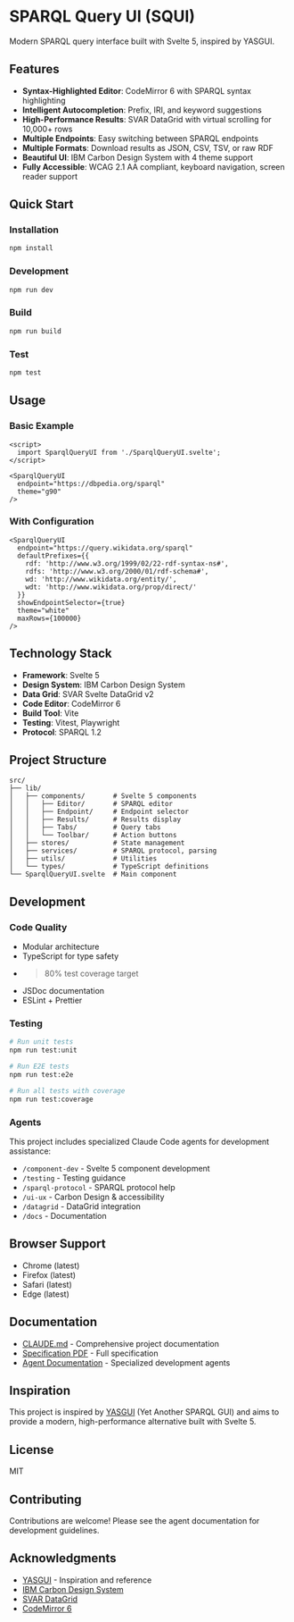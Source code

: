 # SPARQL Query UI (SQUI)

Modern SPARQL query interface built with Svelte 5, inspired by YASGUI.

## Features

- **Syntax-Highlighted Editor**: CodeMirror 6 with SPARQL syntax highlighting
- **Intelligent Autocompletion**: Prefix, IRI, and keyword suggestions
- **High-Performance Results**: SVAR DataGrid with virtual scrolling for 10,000+ rows
- **Multiple Endpoints**: Easy switching between SPARQL endpoints
- **Multiple Formats**: Download results as JSON, CSV, TSV, or raw RDF
- **Beautiful UI**: IBM Carbon Design System with 4 theme support
- **Fully Accessible**: WCAG 2.1 AA compliant, keyboard navigation, screen reader support

## Quick Start

### Installation

```bash
npm install
```

### Development

```bash
npm run dev
```

### Build

```bash
npm run build
```

### Test

```bash
npm test
```

## Usage

### Basic Example

```svelte
<script>
  import SparqlQueryUI from './SparqlQueryUI.svelte';
</script>

<SparqlQueryUI 
  endpoint="https://dbpedia.org/sparql"
  theme="g90"
/>
```

### With Configuration

```svelte
<SparqlQueryUI
  endpoint="https://query.wikidata.org/sparql"
  defaultPrefixes={{
    rdf: 'http://www.w3.org/1999/02/22-rdf-syntax-ns#',
    rdfs: 'http://www.w3.org/2000/01/rdf-schema#',
    wd: 'http://www.wikidata.org/entity/',
    wdt: 'http://www.wikidata.org/prop/direct/'
  }}
  showEndpointSelector={true}
  theme="white"
  maxRows={100000}
/>
```

## Technology Stack

- **Framework**: Svelte 5
- **Design System**: IBM Carbon Design System
- **Data Grid**: SVAR Svelte DataGrid v2
- **Code Editor**: CodeMirror 6
- **Build Tool**: Vite
- **Testing**: Vitest, Playwright
- **Protocol**: SPARQL 1.2

## Project Structure

```
src/
├── lib/
│   ├── components/       # Svelte 5 components
│   │   ├── Editor/       # SPARQL editor
│   │   ├── Endpoint/     # Endpoint selector
│   │   ├── Results/      # Results display
│   │   ├── Tabs/         # Query tabs
│   │   └── Toolbar/      # Action buttons
│   ├── stores/           # State management
│   ├── services/         # SPARQL protocol, parsing
│   ├── utils/            # Utilities
│   └── types/            # TypeScript definitions
└── SparqlQueryUI.svelte  # Main component
```

## Development

### Code Quality

- Modular architecture
- TypeScript for type safety
- >80% test coverage target
- JSDoc documentation
- ESLint + Prettier

### Testing

```bash
# Run unit tests
npm run test:unit

# Run E2E tests
npm run test:e2e

# Run all tests with coverage
npm run test:coverage
```

### Agents

This project includes specialized Claude Code agents for development assistance:

- `/component-dev` - Svelte 5 component development
- `/testing` - Testing guidance
- `/sparql-protocol` - SPARQL protocol help
- `/ui-ux` - Carbon Design & accessibility
- `/datagrid` - DataGrid integration
- `/docs` - Documentation

## Browser Support

- Chrome (latest)
- Firefox (latest)
- Safari (latest)
- Edge (latest)

## Documentation

- [CLAUDE.md](.claude/CLAUDE.md) - Comprehensive project documentation
- [Specification PDF](docs/SPARQL%20Query%20UI%20Web%20Component%20Specification.pdf) - Full specification
- [Agent Documentation](.claude/agents/) - Specialized development agents

## Inspiration

This project is inspired by [YASGUI](https://triply.cc/docs/yasgui) (Yet Another SPARQL GUI) and aims to provide a modern, high-performance alternative built with Svelte 5.

## License

MIT

## Contributing

Contributions are welcome! Please see the agent documentation for development guidelines.

## Acknowledgments

- [YASGUI](https://github.com/TriplyDB/Yasgui) - Inspiration and reference
- [IBM Carbon Design System](https://carbondesignsystem.com/)
- [SVAR DataGrid](https://svar.dev/svelte/datagrid/)
- [CodeMirror 6](https://codemirror.net/)
